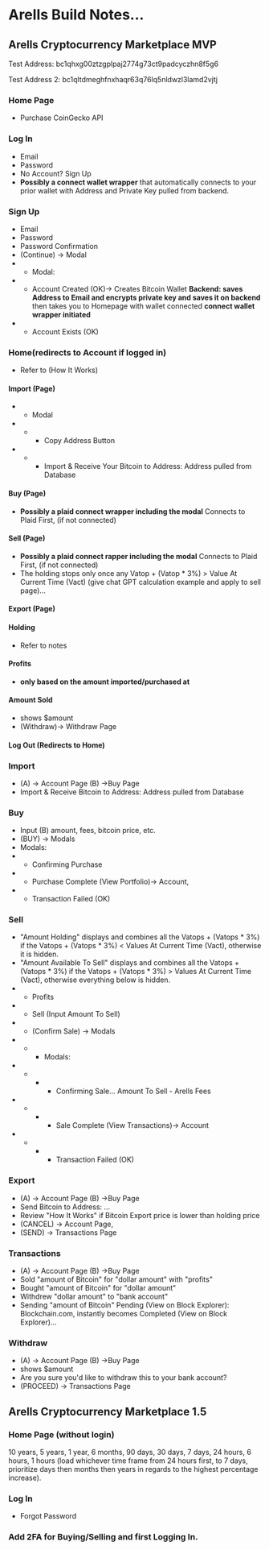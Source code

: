 # Arells Build Notes...

## Arells Cryptocurrency Marketplace MVP

Test Address: bc1qhxg00ztzgplpaj2774g73ct9padcyczhn8f5g6

Test Address 2: bc1qltdmeghfnxhaqr63q76lq5nldwzl3lamd2vjtj

### Home Page
- Purchase CoinGecko API

### Log In
- Email
- Password
- No Account? Sign Up
- **Possibly a connect wallet wrapper** that automatically connects to your prior wallet with Address and Private Key pulled from backend.

### Sign Up
- Email
- Password
- Password Confirmation
- (Continue) -> Modal
- - Modal:
- - Account Created (OK)-> Creates Bitcoin Wallet **Backend: saves Address to Email and encrypts private key and saves it on backend** then takes you to Homepage with wallet connected **connect wallet wrapper initiated**
- - Account Exists (OK)

### Home(redirects to Account if logged in)
- Refer to (How It Works)

 #### Import (Page)
 - - Modal
 - - - Copy Address Button 
 - - - Import & Receive Your Bitcoin to Address: Address pulled from Database

 #### Buy (Page)
 - **Possibly a plaid connect wrapper including the modal** Connects to Plaid First, (if not connected)

 #### Sell (Page)
 - **Possibly a plaid connect rapper including the modal** Connects to Plaid First, (if not connected)
 - The holding stops only once any Vatop + (Vatop * 3%) > Value At Current Time (Vact) (give chat GPT calculation example and apply to sell page)…

 #### Export (Page)

 #### Holding
 - Refer to notes

 #### Profits
 - **only based on the amount imported/purchased at**

 #### Amount Sold
 - shows $amount
 - (Withdraw)-> Withdraw Page

 #### Log Out (Redirects to Home)

### Import
- (A) -> Account Page (B) ->Buy Page
- Import & Receive Bitcoin to Address: Address pulled from Database

### Buy
- Input (B) amount, fees, bitcoin price, etc.
- (BUY) -> Modals
- Modals: 
- - Confirming Purchase
- - Purchase Complete (View Portfolio)-> Account, 
- - Transaction Failed (OK)

### Sell
- "Amount Holding" displays and combines all the Vatops + (Vatops * 3%) if the Vatops + (Vatops * 3%) < Values At Current Time (Vact), otherwise it is hidden.
- "Amount Available To Sell" displays and combines all the Vatops + (Vatops * 3%) if the Vatops + (Vatops * 3%) > Values At Current Time (Vact), otherwise everything below is hidden.
- - Profits
- - Sell (Input Amount To Sell)
- - (Confirm Sale) -> Modals
- - - Modals: 
- - - - Confirming Sale... Amount To Sell - Arells Fees
- - - - Sale Complete (View Transactions)-> Account 
- - - - Transaction Failed (OK)

### Export
- (A) -> Account Page (B) ->Buy Page
- Send Bitcoin to Address: ...
- Review "How It Works" if Bitcoin Export price is lower than holding price
- (CANCEL) -> Account Page, 
- (SEND) -> Transactions Page

### Transactions
- (A) -> Account Page (B) ->Buy Page
- Sold "amount of Bitcoin" for "dollar amount" with "profits"
- Bought "amount of Bitcoin" for "dollar amount"
- Withdrew "dollar amount" to "bank account"
- Sending "amount of Bitcoin" Pending (View on Block Explorer): Blockchain.com, instantly becomes Completed (View on Block Explorer)...

### Withdraw
- (A) -> Account Page (B) ->Buy Page
- shows $amount
- Are you sure you'd like to withdraw this to your bank account?
- (PROCEED) -> Transactions Page

## Arells Cryptocurrency Marketplace 1.5

### Home Page (without login)
10 years, 5 years, 1 year, 6 months, 90 days, 30 days, 7 days, 24 hours, 6 hours, 1 hours (load whichever time frame from 24 hours first, to 7 days, prioritize days then months then years in regards to the highest percentage increase).

### Log In
- Forgot Password 

### Add 2FA for Buying/Selling and first Logging In.
